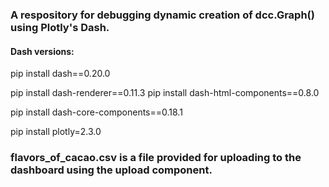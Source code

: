 ### A respository for debugging dynamic creation of dcc.Graph() using Plotly's Dash.

#### Dash versions: 

pip install dash==0.20.0

pip install dash-renderer==0.11.3 
pip install dash-html-components==0.8.0

pip install dash-core-components==0.18.1 

pip install plotly=2.3.0
  
### flavors_of_cacao.csv is a file provided for uploading to the dashboard using the upload component.
